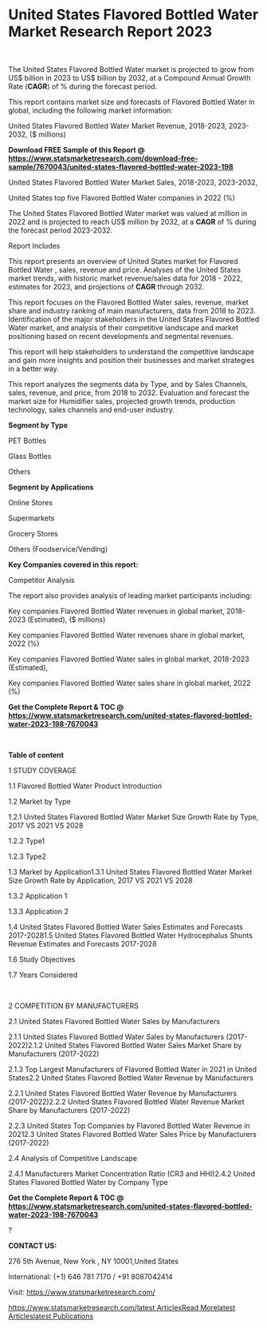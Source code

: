 <h1>United States Flavored Bottled Water Market Research Report 2023</h1><br/><p>The United States Flavored Bottled Water market is projected to grow from US$ billion in 2023 to US$ billion by 2032, at a Compound Annual Growth Rate (<strong>CAGR</strong>) of % during the forecast period.</p>
 
 
 
 <p>This report contains market size and forecasts of Flavored Bottled Water in global, including the following market information:</p>
 
 
 
 <p>United States Flavored Bottled Water Market Revenue, 2018-2023, 2023-2032, ($ millions)</p>
 
 
 
 <p><strong>Download FREE Sample of this Report @ <a href="https://www.statsmarketresearch.com/download-free-sample/7670043/united-states-flavored-bottled-water-2023-198">https://www.statsmarketresearch.com/download-free-sample/7670043/united-states-flavored-bottled-water-2023-198</a></strong></p>
 
 
 
 <p>United States Flavored Bottled Water Market Sales, 2018-2023, 2023-2032,</p>
 
 
 
 <p>United States top five Flavored Bottled Water companies in 2022 (%)</p>
 
 
 
 <p>The United States Flavored Bottled Water market was valued at million in 2022 and is projected to reach US$ million by 2032, at a <strong>CAGR</strong> of % during the forecast period 2023-2032.</p>
 
 
 
 <p>Report Includes</p>
 
 
 
 <p>This report presents an overview of United States market for Flavored Bottled Water , sales, revenue and price. Analyses of the United States market trends, with historic market revenue/sales data for 2018 - 2022, estimates for 2023, and projections of <strong>CAGR</strong> through 2032.</p>
 
 
 
 <p>This report focuses on the Flavored Bottled Water sales, revenue, market share and industry ranking of main manufacturers, data from 2018 to 2023. Identification of the major stakeholders in the United States Flavored Bottled Water market, and analysis of their competitive landscape and market positioning based on recent developments and segmental revenues.</p>
 
 
 
 <p>This report will help stakeholders to understand the competitive landscape and gain more insights and position their businesses and market strategies in a better way.</p>
 
 
 
 <p>This report analyzes the segments data by Type, and by Sales Channels, sales, revenue, and price, from 2018 to 2032. Evaluation and forecast the market size for Humidifier sales, projected growth trends, production technology, sales channels and end-user industry.</p>
 
 
 
 <p><strong>Segment by Type</strong></p>
 
 
 
 <p>PET Bottles</p>
 
 
 
 <p>Glass Bottles</p>
 
 
 
 <p>Others</p>
 
 
 
 <p><strong>Segment <strong><strong>by Applications</strong></strong></strong></p>
 
 
 
 <p>Online Stores</p>
 
 
 
 <p>Supermarkets</p>
 
 
 
 <p>Grocery Stores</p>
 
 
 
 <p>Others (Foodservice/Vending)</p>
 
 
 
 <p><strong>Key Companies covered in this report:</strong></p>
 
 
 
 <p>Competitor Analysis</p>
 
 
 
 <p>The report also provides analysis of leading market participants including:</p>
 
 
 
 <p>Key companies Flavored Bottled Water revenues in global market, 2018-2023 (Estimated), ($ millions)</p>
 
 
 
 <p>Key companies Flavored Bottled Water revenues share in global market, 2022 (%)</p>
 
 
 
 <p>Key companies Flavored Bottled Water sales in global market, 2018-2023 (Estimated),</p>
 
 
 
 <p>Key companies Flavored Bottled Water sales share in global market, 2022 (%)</p>
 
 
 
 <div><b>Get the Complete Report & TOC @ <a href="https://www.statsmarketresearch.com/united-states-flavored-bottled-water-2023-198-7670043">https://www.statsmarketresearch.com/united-states-flavored-bottled-water-2023-198-7670043</a></b></div>
 
 
 
 <p><br />
 
 <b>Table of content</b></p>
 
 
 
 <p>1 STUDY COVERAGE<br />
 
 1.1 Flavored Bottled Water Product Introduction<br />
 
 1.2 Market by Type<br />
 
 1.2.1 United States Flavored Bottled Water Market Size Growth Rate by Type, 2017 VS 2021 VS 2028<br />
 
 1.2.2 Type1<br />
 
 1.2.3 Type2<br />
 
 1.3 Market by Application1.3.1 United States Flavored Bottled Water Market Size Growth Rate by Application, 2017 VS 2021 VS 2028<br />
 
 1.3.2 Application 1<br />
 
 1.3.3 Application 2<br />
 
 1.4 United States Flavored Bottled Water Sales Estimates and Forecasts 2017-20281.5 United States Flavored Bottled Water Hydrocephalus Shunts Revenue Estimates and Forecasts 2017-2028<br />
 
 1.6 Study Objectives<br />
 
 1.7 Years Considered<br />
 
 <br />
 
 2 COMPETITION BY MANUFACTURERS<br />
 
 2.1 United States Flavored Bottled Water Sales by Manufacturers<br />
 
 2.1.1 United States Flavored Bottled Water Sales by Manufacturers (2017-2022)2.1.2 United States Flavored Bottled Water Sales Market Share by Manufacturers (2017-2022)<br />
 
 2.1.3 Top Largest Manufacturers of Flavored Bottled Water in 2021 in United States2.2 United States Flavored Bottled Water Revenue by Manufacturers<br />
 
 2.2.1 United States Flavored Bottled Water Revenue by Manufacturers (2017-2022)2.2.2 United States Flavored Bottled Water Revenue Market Share by Manufacturers (2017-2022)<br />
 
 2.2.3 United States Top Companies by Flavored Bottled Water Revenue in 20212.3 United States Flavored Bottled Water Sales Price by Manufacturers (2017-2022)<br />
 
 2.4 Analysis of Competitive Landscape<br />
 
 2.4.1 Manufacturers Market Concentration Ratio (CR3 and HHI)2.4.2 United States Flavored Bottled Water by Company Type</p>
 
 
 
 <div><b>Get the Complete Report & TOC @ <a href="https://www.statsmarketresearch.com/united-states-flavored-bottled-water-2023-198-7670043">https://www.statsmarketresearch.com/united-states-flavored-bottled-water-2023-198-7670043</a></b></div>
 
 
 
 <p>? </p>
 
 
 
 <p><b>CONTACT US:</b><br />
 
 276 5th Avenue, New York , NY 10001,United States<br />
 
 International: (+1) 646 781 7170 / +91 8087042414<br />
 
 Visit: <a href="https://www.statsmarketresearch.com/">https://www.statsmarketresearch.com/</a><br />
 
 <a href="https://gyeongbokgung.com">https://www.statsmarketresearch.com/</a><a href="https://hallyeomaritime.com">latest Articles</a><a href="https://jingwansa.com">Read More</a><a href="https://nguoiviet.jp/">latest Articles</a><a href="https://www.intelmarketresearch.com/">latest Publications</a></p>